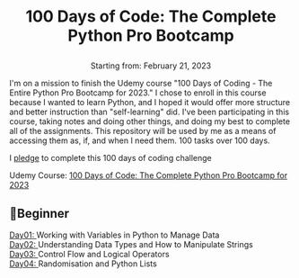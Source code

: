 # <p align="center">100 Days of Code: The Complete Python Pro Bootcamp</p>

<p align="center">Starting from: February 21, 2023</p>

<p>I'm on a mission to finish the Udemy course "100 Days of Coding - The Entire Python Pro Bootcamp for 2023." I chose to enroll in this course because I wanted to learn Python, and I hoped it would offer more structure and better instruction than "self-learning" did. I've been participating in this course, taking notes and doing other things, and doing my best to complete all of the assignments. This repository will be used by me as a means of accessing them as, if, and when I need them. 100 tasks over 100 days.</p>

I [pledge](https://github.com/KingMaLiTHa/100-days-of-python/blob/e20cbeb425bc41eecc8f78d8245d6b27f8d774eb/App%20Brewery%20-%20100%20Days%20of%20Python%20Pledge.jpg) to complete this 100 days of coding challenge

Udemy Course: [100 Days of Code: The Complete Python Pro Bootcamp for 2023](https://www.udemy.com/course/100-days-of-code/)

## 🔰Beginner

[Day01: ](day-01)Working with Variables in Python to Manage Data<br>
[Day02: ](day-02)Understanding Data Types and How to Manipulate Strings<br>
[Day03: ](day-03)Control Flow and Logical Operators<br>
[Day04: ](day-04)Randomisation and Python Lists<br>
